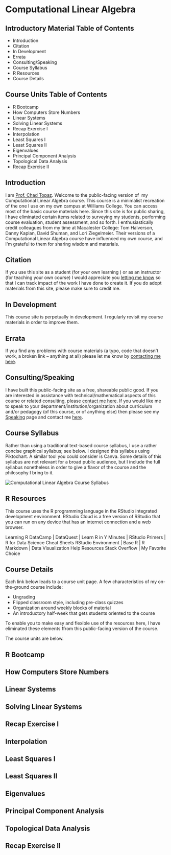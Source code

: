 # Computational Linear Algebra

## Introductory Material Table of Contents

* Introduction
* Citation
* In Development
* Errata
* Consulting/Speaking
* Course Syllabus
* R Resources
* Course Details

## Course Units Table of Contents

* R Bootcamp
* How Computers Store Numbers
* Linear Systems
* Solving Linear Systems
* Recap Exercise I
* Interpolation
* Least Squares I
* Least Squares II
* Eigenvalues
* Principal Component Analysis
* Topological Data Analysis
* Recap Exercise II

## Introduction

I am [Prof. Chad Topaz](http://www.chadtopaz.com). Welcome to the public-facing version of  my Computational Linear Algebra course. This course is a minimalist recreation of the one I use on my own campus at Williams College. You can access most of the basic course materials here. Since this site is for public sharing, I have eliminated certain items related to surveying my students, performing course evaluation, student assessment, and so forth. I enthusiastically credit colleagues from my time at Macalester College: Tom Halverson, Danny Kaplan, David Shuman, and Lori Ziegelmeier. Their versions of a Computational Linear Algebra course have influenced my own course, and I'm grateful to them for sharing wisdom and materials.

## Citation

If you use this site as a student (for your own learning ) or as an instructor (for teaching your own course) I would appreciate you [letting me know](mailto:chad.topaz+impact@gmail.com) so that I can track impact of the work I have done to create it. If you do adopt materials from this site, please make sure to credit me.

## In Development

This course site is perpetually in development. I regularly revisit my course materials in order to improve them.

## Errata

If you find any problems with course materials (a typo, code that doesn't work, a broken link – anything at all) please let me know by [contacting me here](mailto:chad.topaz+errata@gmail.com).

## Consulting/Speaking

I have built this public-facing site as a free, shareable public good. If you are interested in assistance with technical/mathematical aspects of this course or related consulting, please [contact me here](mailto:chad.topaz+consulting@gmail.com). If you would like me to speak to your department/institution/organization about curriculum and/or pedagogy (of this course, or of anything else) then please see my [Speaking](http://www.chadtopaz.com/speaking) page and contact me [here](mailto:chad.topaz+speaking@gmail.com).

## Course Syllabus

Rather than using a traditional text-based course syllabus, I use a rather concise graphical syllabus; see below. I designed this syllabus using Piktochart. A similar tool you could consider is Canva. Some details of this syllabus are not relevant for a broad public audience, but I include the full syllabus nonetheless in order to give a flavor of the course and the philosophy I bring to it.

![Computational Linear Algebra Course Syllabus](https://github.com/chadtopaz/computationallineaaralgebra/raw/main/syllabus/Computational%20Linear%20Algebra%20Syllabus.jpg)

## R Resources

This course uses the R programming language in the RStudio integrated development environment. RStudio Cloud is a free version of RStudio that you can run on any device that has an internet connection and a web browser.

Learning R
DataCamp | DataQuest | Learn R in Y Minutes | RStudio Primers | R for Data Science
Cheat Sheets
RStudio Environment | Base R | R Markdown | Data Visualization
Help Resources
Stack Overflow | My Favorite Choice

## Course Details

Each link below leads to a course unit page. A few characteristics of my on-the-ground course include:

* Ungrading
* Flipped classroom style, including pre-class quizzes
* Organization around weekly blocks of material
* An introductory half-week that gets students oriented to the course

To enable you to make easy and flexible use of the resources here, I have eliminated these elements ffrom this public-facing version of the course.

The course units are below.

## R Bootcamp

## How Computers Store Numbers

## Linear Systems

## Solving Linear Systems

## Recap Exercise I

## Interpolation

## Least Squares I

## Least Squares II

## Eigenvalues

## Principal Component Analysis

## Topological Data Analysis

## Recap Exercise II
